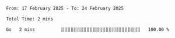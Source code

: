<!--START_SECTION:waka-->

```txt
From: 17 February 2025 - To: 24 February 2025

Total Time: 2 mins

Go   2 mins          ⣿⣿⣿⣿⣿⣿⣿⣿⣿⣿⣿⣿⣿⣿⣿⣿⣿⣿⣿⣿⣿⣿⣿⣿⣿   100.00 %
```

<!--END_SECTION:waka-->
